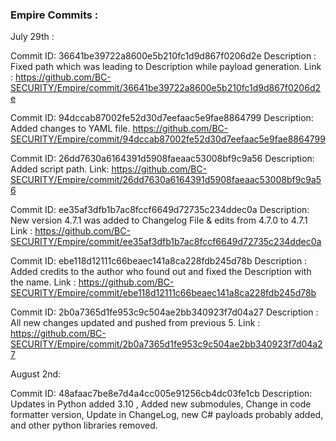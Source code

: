 ### Empire Commits :



July 29th : 


Commit ID: 36641be39722a8600e5b210fc1d9d867f0206d2e 
Description : Fixed path which was leading to Description while payload generation.
Link : https://github.com/BC-SECURITY/Empire/commit/36641be39722a8600e5b210fc1d9d867f0206d2e 



Commit ID: 94dccab87002fe52d30d7eefaac5e9fae8864799
Description: Added changes to YAML file.
https://github.com/BC-SECURITY/Empire/commit/94dccab87002fe52d30d7eefaac5e9fae8864799



Commit ID: 26dd7630a6164391d5908faeaac53008bf9c9a56
Description: Added script path.
Link: https://github.com/BC-SECURITY/Empire/commit/26dd7630a6164391d5908faeaac53008bf9c9a56



Commit ID: ee35af3dfb1b7ac8fccf6649d72735c234ddec0a
Description: New version 4.7.1 was added to Changelog File & edits from 4.7.0 to 4.7.1
Link : https://github.com/BC-SECURITY/Empire/commit/ee35af3dfb1b7ac8fccf6649d72735c234ddec0a




Commit ID: ebe118d12111c66beaec141a8ca228fdb245d78b
Description : Added credits to the author who found out and fixed the Description with the name.
Link : https://github.com/BC-SECURITY/Empire/commit/ebe118d12111c66beaec141a8ca228fdb245d78b



Commit ID: 2b0a7365d1fe953c9c504ae2bb340923f7d04a27
Description : All new changes updated and pushed from previous 5. 
Link : https://github.com/BC-SECURITY/Empire/commit/2b0a7365d1fe953c9c504ae2bb340923f7d04a27



August 2nd: 



Commit ID: 48afaac7be8e7d4a4cc005e91256cb4dc03fe1cb
Description: Updates in Python  added 3.10 , Added new submodules, Change in code formatter version, Update in ChangeLog, new C# payloads probably added, and other python libraries removed. 
